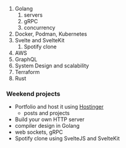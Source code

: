 1. Golang
   1. servers
   2. gRPC
   3. concurrency
2. Docker, Podman, Kubernetes
3. Svelte and SvelteKit
   1. Spotify clone
4. AWS
5. GraphQL
6. System Design and scalability
7. Terraform
8. Rust

### Weekend projects

- Portfolio and host it using [Hostinger](https://hostinger.com/forrestknight)
	* posts and projects
- Build your own HTTP server
- compiler design in Golang
- web sockets, gRPC
- Spotify clone using SvelteJS and SvelteKit

